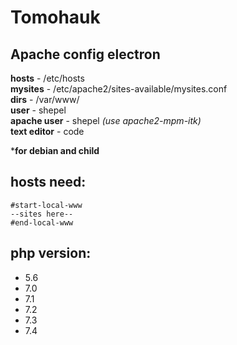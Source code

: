 # Tomohauk

## Apache config electron

**hosts** - /etc/hosts  
**mysites** - /etc/apache2/sites-available/mysites.conf  
**dirs** - /var/www/  
**user** - shepel  
**apache user** - shepel *(use apache2-mpm-itk)*  
**text editor** - code

***for debian and child**

## hosts need:


	#start-local-www
	--sites here--
	#end-local-www

## php version:

- 5.6
- 7.0
- 7.1
- 7.2
- 7.3
- 7.4
